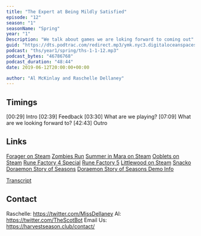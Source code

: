 ```yaml
---
title: "The Expert at Being Mildly Satisfied"
episode: "12"
season: "1"
seasonName: "Spring"
year: "1"
Description: "We talk about games we are loking forward to coming out"
guid: "https://dts.podtrac.com/redirect.mp3/ymk.nyc3.digitaloceanspaces.com/ths-1-1-12.mp3"
podcast: "ths/year1/spring/ths-1-1-12.mp3"
podcast_bytes: "46786768"
podcast_duration: "48:44"
date: 2019-06-12T20:00:00+00:00

author: "Al McKinlay and Raschelle Dellaney"
---
```


## Timings

[00:29] Intro
[02:39] Feedback
[03:30] What are we playing?
[07:09] What are we looking forward to?
[42:43] Outro

## Links

[Forager on Steam](https://store.steampowered.com/app/751780/Forager/)
[Zombies Run](https://zombiesrungame.com/)
[Summer in Mara on Steam](https://store.steampowered.com/app/962580/Summer_in_Mara/)
[Ooblets on Steam](https://ooblets.com/)
[Rune Factory 4 Special](https://www.nintendo.com/games/detail/rune-factory-4-special-switch/)
[Rune Factory 5](https://runefactory.marv.jp/series/rf5/)
[Littlewood on Steam](https://store.steampowered.com/app/894940/Littlewood/)
[Snacko](https://snacko.land/)
[Doraemon Story of Seasons](https://bd.bn-ent.net/)
[Doraemon Story of Seasons Demo Info](https://fogu.com/hm/index.php?s=news&p=updates&t=1558744019)

[Transcript](https://docs.google.com/document/d/1vqrCs7vHBJ5KHgrAiNOzzCFKWmDSIN929WmfFQVPMYU/edit?usp=sharing)

## Contact

Raschelle: https://twitter.com/MissDellaney
Al: https://twitter.com/TheScotBot
Email Us: https://harvestseason.club/contact/
